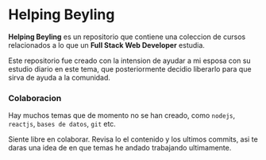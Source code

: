 # Helping Beyling

**Helping Beyling** es un repositorio que contiene una coleccion de cursos relacionados a lo que un **Full Stack Web Developer** estudia.

Este repositorio fue creado con la intension de ayudar a mi esposa con su estudio diario en este tema, que posteriormente decidio liberarlo para que sirva de ayuda a la comunidad.



### Colaboracion

Hay muchos temas que de momento no se han creado, como `nodejs`, `reactjs`, `bases de datos`, `git` etc.

Siente libre en colaborar. Revisa lo el contenido y los ultimos commits, asi te daras una idea de en que temas he andado trabajando ultimamente.